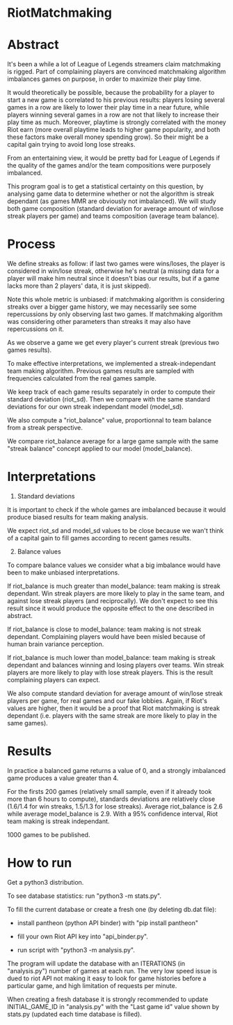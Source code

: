 # RiotMatchmaking

# Abstract

It's been a while a lot of League of Legends streamers claim matchmaking is rigged. Part of complaining players are convinced matchmaking algorithm imbalances games on purpose, in order to maximize their play time.

It would theoretically be possible, because the probability for a player to start a new game is correlated to his previous results: players losing several games in a row are likely to lower their play time in a near future, while players winning several games in a row are not that likely to increase their play time as much. Moreover, playtime is strongly correlated with the money Riot earn (more overall playtime leads to higher game popularity, and both these factors make overall money spending grow). So their might be a capital gain trying to avoid long lose streaks.

From an entertaining view, it would be pretty bad for League of Legends if the quality of the games and/or the team compositions were purposely imbalanced.

This program goal is to get a statistical certainty on this question, by analysing game data to determine whether or not the algorithm is streak dependant (as games MMR are obviously not imbalanced).
We will study both game composition (standard deviation for average amount of win/lose streak players per game) and teams composition (average team balance).

# Process

We define streaks as follow: if last two games were wins/loses, the player is considered in win/lose streak, otherwise he's neutral (a missing data for a player will make him neutral since it doesn't bias our results, but if a game lacks more than 2 players' data, it is just skipped).

Note this whole metric is unbiased: if matchmaking algorithm is considering streaks over a bigger game history, we may necessarily see some repercussions by only observing last two games. If matchmaking algorithm was considering other parameters than streaks it may also have repercussions on it. 

As we observe a game we get every player's current streak (previous two games results).

To make effective interpretations, we implemented a streak-independant team making algorithm. Previous games results are sampled with frequencies calculated from the real games sample.

We keep track of each game results separately in order to compute their standard deviation (riot_sd). Then we compare with the same standard deviations for our own streak independant model (model_sd).

We also compute a "riot_balance" value, proportionnal to team balance from a streak perspective.

We compare riot_balance average for a large game sample with the same "streak balance" concept applied to our model (model_balance).

# Interpretations

1) Standard deviations

It is important to check if the whole games are imbalanced because it would produce biased results for team making analysis.

We expect riot_sd and model_sd values to be close because we wan't think of a capital gain to fill games according to recent games results.

2) Balance values

To compare balance values we consider what a big imbalance would have been to make unbiased interpretations.

If riot_balance is much greater than model_balance: team making is streak dependant. Win streak players are more likely to play in the same team, and against lose streak players (and reciprocally).
We don't expect to see this result since it would produce the opposite effect to the one described in abstract.

If riot_balance is close to model_balance: team making is not streak dependant. Complaining players would have been misled because of human brain variance perception.

If riot_balance is much lower than model_balance: team making is streak dependant and balances winning and losing players over teams. Win streak players are more likely to play with lose streak players.
This is the result complaining players can expect.

We also compute standard deviation for average amount of win/lose streak players per game, for real games and our fake lobbies.
Again, if Riot's values are higher, then it would be a proof that Riot matchmaking is streak dependant (i.e. players with the same streak are more likely to play in the same games).

# Results

In practice a balanced game returns a value of 0, and a strongly imbalanced game produces a value greater than 4.

For the firsts 200 games (relatively small sample, even if it already took more than 6 hours to compute), standards deviations are relatively close (1.6/1.4 for win streaks, 1.5/1.3 for lose streaks).
Average riot_balance is 2.6 while average model_balance is 2.9. With a 95% confidence interval, Riot team making is streak independant.

1000 games to be published.

# How to run

Get a python3 distribution.

To see database statistics: run "python3 -m stats.py".

To fill the current database or create a fresh one (by deleting db.dat file):

- install pantheon (python API binder) with "pip install pantheon"

- fill your own Riot API key into "api_binder.py".

- run script with "python3 -m analysis.py".

The program will update the database with an ITERATIONS (in "analysis.py") number of games at each run. The very low speed issue is dued to riot API not making it easy to look for game histories before a particular game, and high limitation of requests per minute.

When creating a fresh database it is strongly recommended to update INITIAL_GAME_ID in "analysis.py" with the "Last game id" value shown by stats.py (updated each time database is filled).





